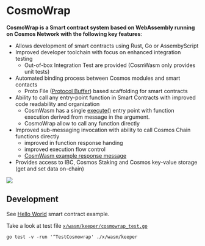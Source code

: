 # CosmoWrap


**CosmoWrap is a Smart contract system based on WebAssembly running on Cosmos Network with the following key features**:

- Allows development of smart contracts using Rust, Go or AssembyScript
- Improved developer toolchain with focus on enhanced integration testing
    - Out-of-box Integration Test are provided (CosmWasm only provides unit tests)
- Automated binding process between Cosmos modules and smart contacts
    - Proto File ([Protocol Buffer](https://github.com/protocolbuffers/protobuf)) based scaffolding for smart contracts
- Ability to call any entry-point function in Smart Contracts with improved code readability and organization
    - CosmWasm has a single [execute()](https://github.com/CosmWasm/cosmwasm/blob/main/contracts/staking/src/contract.rs#L60) entry point with function execution derived from message in the  argument.
    - CosmoWrap allow to call any function directly
- Improved sub-messaging invocation with ability to call Cosmos Chain functions directly
    - improved in function response handing
    - improved execution flow control
    - [CosmWasm example response message](https://github.com/CosmWasm/cosmwasm/blob/main/contracts/staking/src/contract.rs#L176)
- Provides access to IBC, Cosmos Staking and Cosmos key-value storage (get and set data on-chain)


![](https://i.imgur.com/bs6mmjS.png)

## Development

See [Hello World](https://github.com/ConsiderItDone/cosmowrap-hello-world-as/) smart contract example.


Take a look at test file [`x/wasm/keeper/cosmowrap_test.go`](x/wasm/keeper/cosmowrap_test.go)


```shell
go test -v -run '^TestCosmowrap' ./x/wasm/keeper
```
